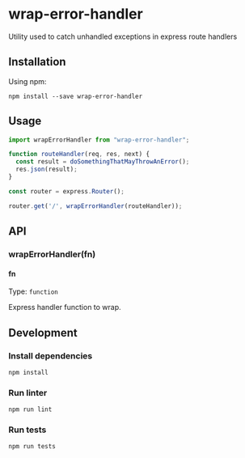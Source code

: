 # wrap-error-handler

Utility used to catch unhandled exceptions in express route handlers

## Installation

Using npm:

```
npm install --save wrap-error-handler
```

## Usage

```js
import wrapErrorHandler from "wrap-error-handler";

function routeHandler(req, res, next) {
  const result = doSomethingThatMayThrowAnError();
  res.json(result);
}

const router = express.Router();

router.get('/', wrapErrorHandler(routeHandler));
```

## API

### wrapErrorHandler(fn)

#### fn

Type: `function`

Express handler function to wrap.

## Development

### Install dependencies

```
npm install
```

### Run linter

```
npm run lint
```

### Run tests

```
npm run tests
```
